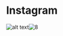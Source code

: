 # Instagram

![alt text](/path/to/img.jpg "Title")![8](https://user-images.githubusercontent.com/99115382/152673575-6ee30e58-22c9-4c0f-b3d6-b237c8d83c70.png)
